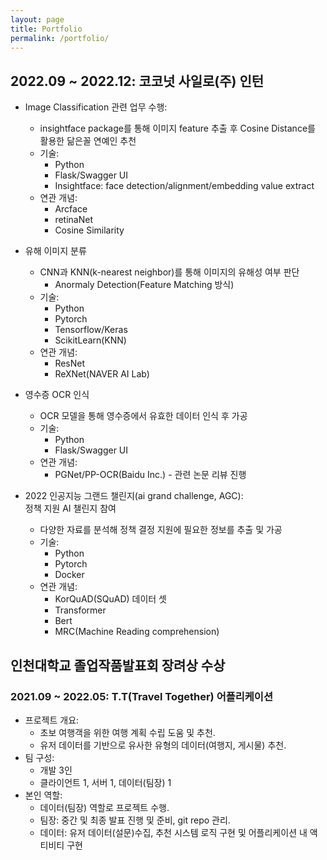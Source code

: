 ```yaml
---
layout: page
title: Portfolio
permalink: /portfolio/
---
```


## 2022.09 ~ 2022.12: 코코넛 사일로(주) 인턴

- Image Classification 관련 업무 수행:
    * insightface package를 통해 이미지 feature 추출 후 Cosine Distance를 활용한 닮은꼴 연예인 추천
    * 기술:
        + Python
        + Flask/Swagger UI
        + Insightface: face detection/alignment/embedding value extract
    * 연관 개념:
        + Arcface
        + retinaNet
        + Cosine Similarity

- 유해 이미지 분류
    * CNN과 KNN(k-nearest neighbor)를 통해 이미지의 유해성 여부 판단
        - Anormaly Detection(Feature Matching 방식)
    * 기술:
        + Python
        + Pytorch
        + Tensorflow/Keras
        + ScikitLearn(KNN)
    * 연관 개념:
        + ResNet
        + ReXNet(NAVER AI Lab)

- 영수증 OCR 인식
    * OCR 모델을 통해 영수증에서 유효한 데이터 인식 후 가공
    * 기술:
        + Python
        + Flask/Swagger UI
    * 연관 개념:
        + PGNet/PP-OCR(Baidu Inc.) - 관련 논문 리뷰 진행

- 2022 인공지능 그랜드 챌린지(ai grand challenge, AGC):  
  정책 지원 AI 챌린지 참여
    * 다양한 자료를 분석해 정책 결정 지원에 필요한 정보를 추출 및 가공
    * 기술:
        + Python
        + Pytorch
        + Docker
    * 연관 개념:
        + KorQuAD(SQuAD) 데이터 셋
        + Transformer
        + Bert
        + MRC(Machine Reading comprehension)

## 인천대학교 졸업작품발표회 장려상 수상

### 2021.09 ~ 2022.05: T.T(Travel Together) 어플리케이션

- 프로젝트 개요:
    * 초보 여행객을 위한 여행 계획 수립 도움 및 추천.
    * 유저 데이터를 기반으로 유사한 유형의 데이터(여행지, 게시물) 추천.
- 팀 구성:
    * 개발 3인
    * 클라이언트 1, 서버 1, 데이터(팀장) 1
- 본인 역할:
    * 데이터(팀장) 역할로 프로젝트 수행. 
    * 팀장: 중간 및 최종 발표 진행 및 준비, git repo 관리.
    * 데이터: 유저 데이터(설문)수집, 추천 시스템 로직 구현 및 어플리케이션 내 액티비티 구현